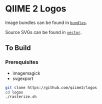 # QIIME 2 Logos

Image bundles can be found in [`bundles`](https://github.com/qiime2/logos/tree/master/bundles).

Source SVGs can be found in [`vector`](https://github.com/qiime2/logos/tree/master/vector).

## To Build

### Prerequisites

- imagemagick
- svgexport

```bash
git clone https://github.com/qiime2/logos
cd logos
./rasterize.sh
```
